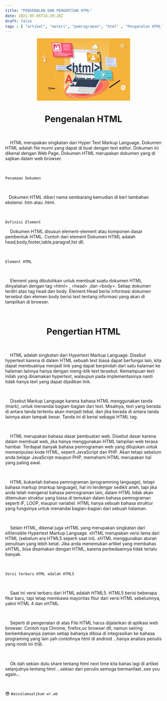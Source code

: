 ```yaml
---
title: "PENGENALAN DAN PENGERTIAN HTML"
date: 2021-05-05T14:39:28Z
draft: false
tags : [ "artikel", "materi", "pemrograman", "html" , "Penganalan HTML", "Pengertian HTML" ]
---
```

<center><img width="300" height="200" src="/img-asset/pengenalan-html.jpeg"></center>

<h1 align="center">Pengenalan HTML</h1>
<br>
<p class="justify">&nbsp; &nbsp; HTML merupakan singkatan dari Hyper Text Markup Language. Dokumen HTML adalah file murni yang dapat di buat dengan text editor. Dokumen ini dikenal dengan Web Page. Dokumen HTML merupakan dokumen yang di sajikan dalam web browser.</p>
<br>
<!--more-->

`Penamaan Dokumen`

<br>
<p class="justify">&nbsp; &nbsp;Dokumen HTML diberi nama sembarang kemudian di beri tambahan ekstensi .htm atau .html.</p>
<br>

`Definisi Element`

<p class="justify">&nbsp; &nbsp; Dokumen HTML disusun element-element atau komponen dasar pembentuk HTML. Contoh dari element Dokumen HTML adalah head,body,footer,table,paragraf,list dll.</p>
<br>

`Element HTML`

<br>
<p class="justify">&nbsp; &nbsp; Element yang dibutuhkan untuk membuat suatu dokumen HTML dinyatakan dengan tag &lt;html&gt; , &lt;head&gt; ,dan &lt;body&gt;. Setiap dokumen terdiri atas tag head dan body. Element Head berisi informasi dokumen tersebut dan elemen body berisi text tentang informasi yang akan di tampilkan di browser.</p>
<br>

<h1 align="center">Pengertian HTML</h1>
<br>
<p class="justify">&nbsp; &nbsp; HTML adalah singkatan dari Hypertext Markup Language. Disebut hypertext karena di dalam HTML sebuah text biasa dapat berfungsi lain, kita dapat membuatnya menjadi link yang dapat berpindah dari satu halaman ke halaman lainnya hanya dengan meng-klik text tersebut. Kemampuan text inilah yang dinamakan hypertext, walaupun pada implementasinya nanti tidak hanya text yang dapat dijadikan link.</p>
<br>
<p class="justify">&nbsp; &nbsp; Disebut Markup Language karena bahasa HTML menggunakan tanda (mark), untuk menandai bagian-bagian dari text. Misalnya, text yang berada di antara tanda tertentu akan menjadi tebal, dan jika berada di antara tanda lainnya akan tampak besar. Tanda ini di kenal sebagai HTML tag.</p>
<br>
<p class="justify">&nbsp; &nbsp; HTML merupakan bahasa dasar pembuatan web. Disebut dasar karena dalam membuat web, jika hanya menggunakan HTML tampilan web terasa hambar. Terdapat banyak bahasa pemrograman web yang ditujukan untuk memanipulasi kode HTML, seperti JavaScript dan PHP. Akan tetapi sebelum anda belajar JavaScript maupun PHP, memahami HTML merupakan hal yang paling awal.</p>
<br>
<p class="justify">&nbsp; &nbsp; HTML bukanlah bahasa pemrograman (programming language), tetapi bahasa markup (markup language), hal ini terdengar sedikit aneh, tapi jika anda telah mengenal bahasa pemrograman lain, dalam HTML tidak akan ditemukan struktur yang biasa di temukan dalam bahasa pemrograman seperti IF, LOOP, maupun variabel. HTML hanya sebuah bahasa struktur yang fungsinya untuk menandai bagian-bagian dari sebuah halaman.</p>
<br>
<p class="justify">&nbsp; &nbsp; Selain HTML, dikenal juga xHTML yang merupakan singkatan dari eXtensible Hypertext Markup Language. xHTML merupakan versi lama dari HTML (sebelum era HTML5 seperti saat ini). xHTML menggunakan aturan penulisan yang lebih ketat. Jika anda menemukan artikel yang membahas xHTML, bisa disamakan dengan HTML, karena perbedaannya tidak terlalu banyak.</p>
<br>

`Versi terbaru HTML adalah HTML5`

<br>
<p class="justify">&nbsp; &nbsp; Saat ini versi terbaru dari HTML adalah HTML5. HTML5 berisi beberapa fitur baru, tapi tetap membawa mayoritas fitur dari versi HTML sebelumnya, yakni HTML 4 dan xHTML.</p>
<br>
<p class="justify">&nbsp; &nbsp; Seperti di pengenalan di atas File HTML harus dijalankan di  aplikasi web browser. Contoh nya Chrome, firefox,uc browser dll, namun seiring berkembanyanya zaman setiap bahanya dibisa di integrasikan ke bahasa programing yang lain yah contohnya html di android ...hanya analisis penulis yang noob ini 🤓😝.</p>
<br>
<p class="justify">&nbsp; &nbsp; Ok dah sekian dulu share tentang html next time kita bahas lagi di artikel selanjutnya tentang html ...sekian dari penulis semoga bermanfaat..see you again...</p>
<br>

😎 `Wassalamualikum wr.wb`
